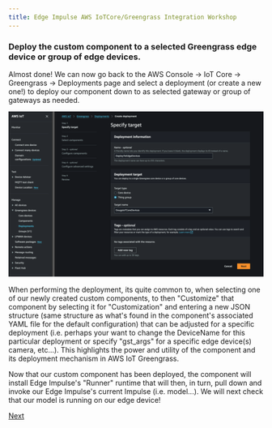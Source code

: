 ```yaml
---
title: Edge Impulse AWS IoTCore/Greengrass Integration Workshop
---
```


### Deploy the custom component to a selected Greengrass edge device or group of edge devices. 

Almost done!  We can now go back to the AWS Console -> IoT Core -> Greengrass -> Deployments page and select a deployment (or create a new one!) to deploy our component down to as selected gateway or group of gateways as needed. 

![GGDeploy](GG_Create_Deployment.png)

When performing the deployment, its quite common to, when selecting one of our newly created custom components, to then "Customize" that component by selecting it for "Customization" and entering a new JSON structure (same structure as what's found in the component's associated YAML file for the default configuration) that can be adjusted for a specific deployment (i.e. perhaps your want to change the DeviceName for this particular deployment or specify "gst_args" for a specific edge device(s) camera, etc...). This highlights the power and utility of the component and its deployment mechanism in AWS IoT Greengrass.

Now that our custom component has been deployed, the component will install Edge Impulse's "Runner" runtime that will then, in turn, pull down and invoke our Edge Impulse's current Impulse (i.e. model...). We will next check that our model is running on our edge device!



[Next](../7_Running/Running.md)